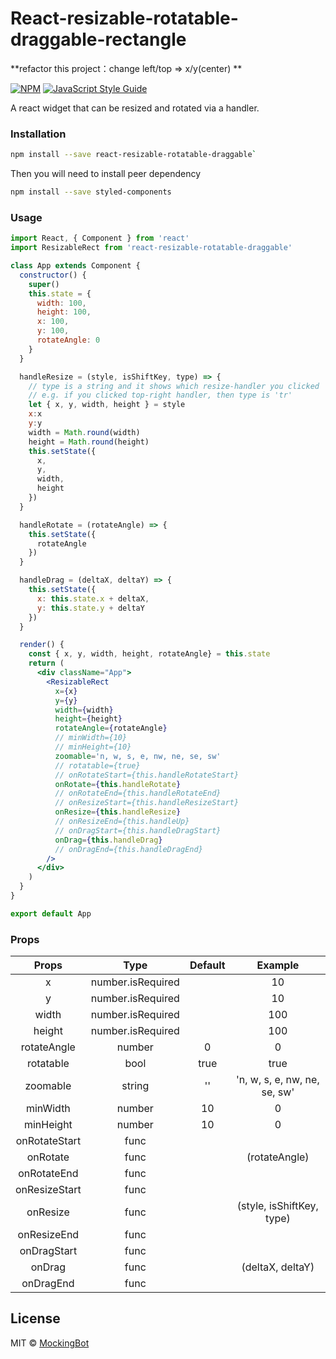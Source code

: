 # React-resizable-rotatable-draggable-rectangle

**refactor this project：change left/top => x/y(center) **

[![NPM](https://img.shields.io/npm/v/react-resizable-rotatable-draggable.svg)](https://www.npmjs.com/package/react-resizable-rotatable-draggable) [![JavaScript Style Guide](https://img.shields.io/badge/code_style-standard-brightgreen.svg)](https://standardjs.com)

A react widget that can be resized and rotated via a handler.

### Installation

```bash
npm install --save react-resizable-rotatable-draggable`
```

Then you will need to install peer dependency

```bash
npm install --save styled-components
```

### Usage

```jsx
import React, { Component } from 'react'
import ResizableRect from 'react-resizable-rotatable-draggable'

class App extends Component {
  constructor() {
    super()
    this.state = {
      width: 100,
      height: 100,
      x: 100,
      y: 100,
      rotateAngle: 0
    }
  }

  handleResize = (style, isShiftKey, type) => {
    // type is a string and it shows which resize-handler you clicked
    // e.g. if you clicked top-right handler, then type is 'tr'
    let { x, y, width, height } = style
    x:x
    y:y
    width = Math.round(width)
    height = Math.round(height)
    this.setState({
      x,
      y,
      width,
      height
    })
  }

  handleRotate = (rotateAngle) => {
    this.setState({
      rotateAngle
    })
  }

  handleDrag = (deltaX, deltaY) => {
    this.setState({
      x: this.state.x + deltaX,
      y: this.state.y + deltaY
    })
  }

  render() {
    const { x, y, width, height, rotateAngle} = this.state
    return (
      <div className="App">
        <ResizableRect
          x={x}
          y={y}
          width={width}
          height={height}
          rotateAngle={rotateAngle}
          // minWidth={10}
          // minHeight={10}
          zoomable='n, w, s, e, nw, ne, se, sw'
          // rotatable={true}
          // onRotateStart={this.handleRotateStart}
          onRotate={this.handleRotate}
          // onRotateEnd={this.handleRotateEnd}
          // onResizeStart={this.handleResizeStart}
          onResize={this.handleResize}
          // onResizeEnd={this.handleUp}
          // onDragStart={this.handleDragStart}
          onDrag={this.handleDrag}
          // onDragEnd={this.handleDragEnd}
        />
      </div>
    )
  }
}

export default App
```

### Props

| Props       |  Type                   | Default | Example                               |
|:-----------:|:-----------------------:|:-------:|:-------------------------------------:|
|x            | number.isRequired       |         | 10                                    |
|y            | number.isRequired       |         | 10                                    |
|width        | number.isRequired       |         | 100                                   |
|height       | number.isRequired       |         | 100                                   |
|rotateAngle  | number                  | 0       | 0                                     |
|rotatable    | bool                    | true    | true                                  |
|zoomable     | string                  | ''      | 'n, w, s, e, nw, ne, se, sw'          |
|minWidth     | number                  | 10      | 0                                     |
|minHeight    | number                  | 10      | 0                                     |
|onRotateStart| func                    |         |                                       |
|onRotate     | func                    |         | (rotateAngle)                         |
|onRotateEnd  | func                    |         |                                       |
|onResizeStart| func                    |         |                                       |
|onResize     | func                    |         | (style, isShiftKey, type)             |
|onResizeEnd  | func                    |         |                                       |
|onDragStart  | func                    |         |                                       |
|onDrag       | func                    |         | (deltaX, deltaY)                      |
|onDragEnd    | func                    |         |                                       |

## License

MIT © [MockingBot](https://github.com/mockingbot)
